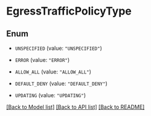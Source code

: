 # EgressTrafficPolicyType

## Enum


* `UNSPECIFIED` (value: `"UNSPECIFIED"`)

* `ERROR` (value: `"ERROR"`)

* `ALLOW_ALL` (value: `"ALLOW_ALL"`)

* `DEFAULT_DENY` (value: `"DEFAULT_DENY"`)

* `UPDATING` (value: `"UPDATING"`)


[[Back to Model list]](../README.md#documentation-for-models) [[Back to API list]](../README.md#documentation-for-api-endpoints) [[Back to README]](../README.md)


